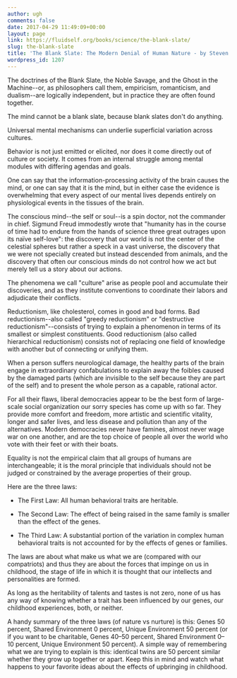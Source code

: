 ```yaml
---
author: ugh
comments: false
date: 2017-04-29 11:49:09+00:00
layout: page
link: https://fluidself.org/books/science/the-blank-slate/
slug: the-blank-slate
title: 'The Blank Slate: The Modern Denial of Human Nature - by Steven Pinker'
wordpress_id: 1207
---
```


The doctrines of the Blank Slate, the Noble Savage, and the Ghost in the Machine--or, as philosophers call them, empiricism, romanticism, and dualism--are logically independent, but in practice they are often found together.
 
The mind cannot be a blank slate, because blank slates don't do anything.
 
Universal mental mechanisms can underlie superficial variation across cultures.
 
Behavior is not just emitted or elicited, nor does it come directly out of culture or society. It comes from an internal struggle among mental modules with differing agendas and goals.
 
One can say that the information-processing activity of the brain causes the mind, or one can say that it is the mind, but in either case the evidence is overwhelming that every aspect of our mental lives depends entirely on physiological events in the tissues of the brain.
 
The conscious mind--the self or soul--is a spin doctor, not the commander in chief. Sigmund Freud immodestly wrote that "humanity has in the course of time had to endure from the hands of science three great outrages upon its naïve self-love": the discovery that our world is not the center of the celestial spheres but rather a speck in a vast universe, the discovery that we were not specially created but instead descended from animals, and the discovery that often our conscious minds do not control how we act but merely tell us a story about our actions.
 
The phenomena we call "culture" arise as people pool and accumulate their discoveries, and as they institute conventions to coordinate their labors and adjudicate their conflicts.
 
Reductionism, like cholesterol, comes in good and bad forms. Bad reductionism--also called "greedy reductionism" or "destructive reductionism"--consists of trying to explain a phenomenon in terms of its smallest or simplest constituents. Good reductionism (also called hierarchical reductionism) consists not of replacing one field of knowledge with another but of connecting or unifying them.
 
When a person suffers neurological damage, the healthy parts of the brain engage in extraordinary confabulations to explain away the foibles caused by the damaged parts (which are invisible to the self because they are part of the self) and to present the whole person as a capable, rational actor.
 
For all their flaws, liberal democracies appear to be the best form of large-scale social organization our sorry species has come up with so far. They provide more comfort and freedom, more artistic and scientific vitality, longer and safer lives, and less disease and pollution than any of the alternatives. Modern democracies never have famines, almost never wage war on one another, and are the top choice of people all over the world who vote with their feet or with their boats.
 
Equality is not the empirical claim that all groups of humans are interchangeable; it is the moral principle that individuals should not be judged or constrained by the average properties of their group.
 
Here are the three laws:



	
  * The First Law: All human behavioral traits are heritable.


	
  * The Second Law: The effect of being raised in the same family is smaller than the effect of the genes.


	
  * The Third Law: A substantial portion of the variation in complex human behavioral traits is not accounted for by the effects of genes or families.



The laws are about what make us what we are (compared with our compatriots) and thus they are about the forces that impinge on us in childhood, the stage of life in which it is thought that our intellects and personalities are formed.
 
As long as the heritability of talents and tastes is not zero, none of us has any way of knowing whether a trait has been influenced by our genes, our childhood experiences, both, or neither.
 
A handy summary of the three laws (of nature vs nurture) is this: Genes 50 percent, Shared Environment 0 percent, Unique Environment 50 percent (or if you want to be charitable, Genes 40–50 percent, Shared Environment 0–10 percent, Unique Environment 50 percent). A simple way of remembering what we are trying to explain is this: identical twins are 50 percent similar whether they grow up together or apart. Keep this in mind and watch what happens to your favorite ideas about the effects of upbringing in childhood.
